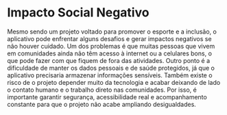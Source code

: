 # Impacto Social Negativo

Mesmo sendo um projeto voltado para promover o esporte e a inclusão, o aplicativo pode enfrentar alguns desafios e 
gerar impactos negativos se não houver cuidado. Um dos problemas é que muitas pessoas que vivem em comunidades 
ainda não têm acesso à internet ou a celulares bons, o que pode fazer com que fiquem de fora das atividades. 
Outro ponto é a dificuldade de manter os dados pessoais e de saúde protegidos, já que o aplicativo precisaria armazenar informações sensíveis. 
Também existe o risco de o projeto depender muito da tecnologia e acabar deixando de lado o contato humano e o trabalho direto nas comunidades. 
Por isso, é importante garantir segurança, acessibilidade real e acompanhamento constante para que o projeto não acabe ampliando desigualdades.
